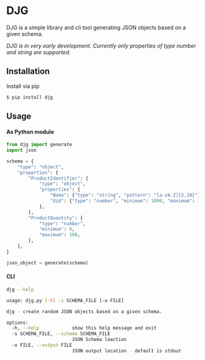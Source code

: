 # DJG
DJG is a simple library and cli tool generating JSON objects based on a given schema.

*DJG is in very early development.
Currently only properties of type number and string are supported.*


## Installation
Install via pip
```bash
$ pip install djg
```

## Usage
#### As Python module
```python
from djg import generate
import json

schema = {
    "type": "object",
    "properties": {
        "ProductIdentifier": {
            "type": "object",
            "properties": {
                "Name": {"type": "string", "pattern": "[a-zA-Z]{5,10}"},
                "Uid": {"type": "number", "minimum": 1000, "maximum": 100000},
            },
        },
        "ProductQuantity": {
            "type": "number",
            "minimum": 0,
            "maximum": 100,
        },
    },
}

json_object = generate(schema)
```

#### CLI
```bash
djg --help

usage: djg.py [-h] -s SCHEMA_FILE [-o FILE]

djg - create random JSON objects based on a given schema.

options:
  -h, --help            show this help message and exit
  -s SCHEMA_FILE, --schema SCHEMA_FILE
                        JSON Schema loaction
  -o FILE, --output FILE
                        JSON output location - default is stdout
```
